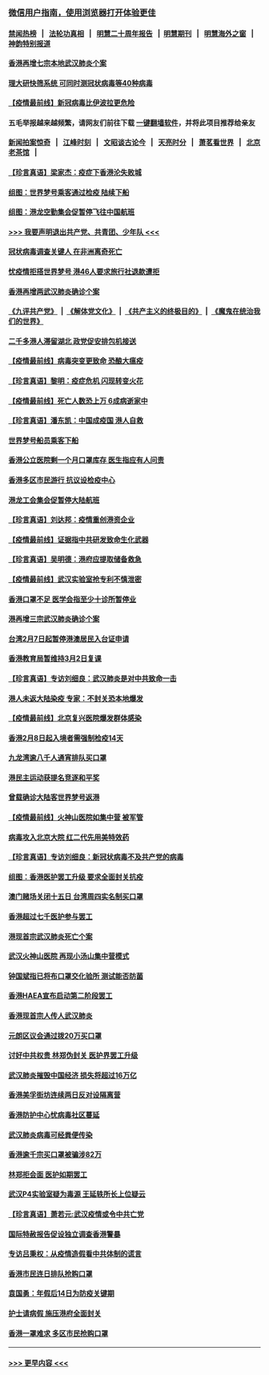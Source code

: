 ### [微信用户指南，使用浏览器打开体验更佳](https://github.com/gfw-breaker/banned-news1/blob/master/indexes/wechat-guide.md?t=0)
#### [禁闻热榜](热点新闻.md?t=0)  &nbsp;&nbsp;|&nbsp;&nbsp; [法轮功真相](https://github.com/gfw-breaker/truth/blob/master/README.md?t=0) &nbsp;&nbsp;|&nbsp;&nbsp; [明慧二十周年报告](https://github.com/gfw-breaker/mh-reports/blob/master/README.md?t=0) &nbsp;&nbsp;|&nbsp;&nbsp;[明慧期刊](https://github.com/gfw-breaker/mh-qikan) &nbsp;&nbsp;|&nbsp;&nbsp; [明慧海外之窗](https://github.com/gfw-breaker/mh-news/blob/master/README.md?t=0) &nbsp;&nbsp;|&nbsp;&nbsp; [神韵特别报道](https://github.com/gfw-breaker/mh-news/blob/master/shenyun.md?t=0)
#### [香港再增七宗本地武汉肺炎个案](../pages/nsc415/n11862405.md?t=02121611) 
#### [理大研快筛系统 可同时测冠状病毒等40种病毒](../pages/nsc415/n11862376.md?t=02121611) 
#### [【疫情最前线】新冠病毒比伊波拉更危险](../pages/nsc415/n11862199.md?t=02121611) 
#### 五毛举报越来越频繁，请网友们前往下载 [一键翻墙软件](https://github.com/gfw-breaker/ssr-accounts)，并将此项目推荐给亲友
#### [新闻拍案惊奇](https://github.com/gfw-breaker/banned-news1/blob/master/pages/link4.md) &nbsp;&nbsp;|&nbsp;&nbsp; [江峰时刻](https://github.com/gfw-breaker/banned-news1/blob/master/pages/link4.md) &nbsp;&nbsp;|&nbsp;&nbsp; [文昭谈古论今](https://github.com/gfw-breaker/banned-news1/blob/master/pages/link4.md) &nbsp;&nbsp;|&nbsp;&nbsp; [天亮时分](https://github.com/gfw-breaker/banned-news1/blob/master/pages/link4.md) &nbsp;&nbsp;|&nbsp;&nbsp; [萧茗看世界](https://github.com/gfw-breaker/banned-news1/blob/master/pages/link4.md) &nbsp;&nbsp;|&nbsp;&nbsp; [北京老茶馆](https://github.com/gfw-breaker/banned-news1/blob/master/pages/link4.md) &nbsp;&nbsp;|&nbsp;&nbsp; 
#### [【珍言真语】梁家杰：疫症下香港沦失败城](../pages/nsc415/n11861588.md?t=02121611) 
#### [组图：世界梦号乘客通过检疫 陆续下船](../pages/nsc415/n11858302.md?t=02121611) 
#### [组图：港龙空勤集会促暂停飞往中国航班](../pages/nsc415/n11858190.md?t=02121611) 
#### [>>> 我要声明退出共产党、共青团、少年队 <<<](https://github.com/begood0513/goodnews/blob/master/quit/letter.md) 
#### [冠状病毒调查关键人 在非洲离奇死亡](../pages/nsc415/n11859798.md?t=02121611) 
#### [忧疫情拒搭世界梦号 港46人要求旅行社退款遭拒](../pages/nsc415/n11859849.md?t=02121611) 
#### [香港再增两武汉肺炎确诊个案](../pages/nsc415/n11859833.md?t=02121611) 
#### [《九评共产党》](https://github.com/begood0513/9ping.md/blob/master/README.md) &nbsp;|&nbsp; [《解体党文化》](../../../../jtdwh.md/blob/master/README.md)  &nbsp;|&nbsp; [《共产主义的终极目的》](../../../../gczydzjmd.md/blob/master/README.md) &nbsp;|&nbsp; [《魔鬼在统治我们的世界》](../../../../mgztzwmdsj.md/blob/master/README.md) 
#### [二千多港人滞留湖北 政党促安排包机接送](../pages/nsc415/n11859831.md?t=02121611) 
#### [【疫情最前线】病毒突变更致命 恐酿大瘟疫](../pages/nsc415/n11859604.md?t=02121611) 
#### [【珍言真语】黎明：疫症危机 闪现转变火花](../pages/nsc415/n11859199.md?t=02121611) 
#### [【疫情最前线】死亡人数恐上万 6成病逝家中](../pages/nsc415/n11856687.md?t=02121611) 
#### [【珍言真语】潘东凯：中国成疫国 港人自救](../pages/nsc415/n11856962.md?t=02121611) 
#### [世界梦号船员乘客下船](../pages/nsc415/n11856883.md?t=02121611) 
#### [香港公立医院剩一个月口罩库存 医生指应有人问责](../pages/nsc415/n11856875.md?t=02121611) 
#### [香港多区市民游行 抗议设检疫中心](../pages/nsc415/n11856866.md?t=02121611) 
#### [港龙工会集会促暂停大陆航班](../pages/nsc415/n11856840.md?t=02121611) 
#### [【珍言真语】刘达邦：疫情重创港资企业](../pages/nsc415/n11854274.md?t=02121611) 
#### [【疫情最前线】证据指中共研发致命生化武器](../pages/nsc415/n11853087.md?t=02121611) 
#### [【珍言真语】吴明德：港府应提取储备救急](../pages/nsc415/n11852734.md?t=02121611) 
#### [【疫情最前线】武汉实验室抢专利不慎泄密](../pages/nsc415/n11850310.md?t=02121611) 
#### [香港口罩不足 医学会指至少十诊所暂停业](../pages/nsc415/n11850301.md?t=02121611) 
#### [港再增三宗武汉肺炎确诊个案](../pages/nsc415/n11850328.md?t=02121611) 
#### [台湾2月7日起暂停港澳居民入台证申请](../pages/nsc415/n11850304.md?t=02121611) 
#### [香港教育局暂维持3月2日复课](../pages/nsc415/n11850260.md?t=02121611) 
#### [【珍言真语】专访刘细良：武汉肺炎是对中共致命一击](../pages/nsc415/n11849934.md?t=02121611) 
#### [港人未返大陆染疫 专家：不封关恐本地爆发](../pages/nsc415/n11848021.md?t=02121611) 
#### [【疫情最前线】北京复兴医院爆发群体感染](../pages/nsc415/n11847626.md?t=02121611) 
#### [香港2月8日起入境者需强制检疫14天](../pages/nsc415/n11847658.md?t=02121611) 
#### [九龙湾逾八千人通宵排队买口罩](../pages/nsc415/n11847647.md?t=02121611) 
#### [港民主运动获提名竞逐和平奖](../pages/nsc415/n11847633.md?t=02121611) 
#### [曾载确诊大陆客世界梦号返港](../pages/nsc415/n11847608.md?t=02121611) 
#### [【疫情最前线】火神山医院如集中营 被军管](../pages/nsc415/n11847524.md?t=02121611) 
#### [病毒攻入北京大院 红二代先用美特效药](../pages/nsc415/n11847427.md?t=02121611) 
#### [【珍言真语】专访刘细良：新冠状病毒不及共产党的病毒](../pages/nsc415/n11847164.md?t=02121611) 
#### [组图：香港医护罢工升级 要求全面封关抗疫](../pages/nsc415/n11844107.md?t=02121611) 
#### [澳门赌场关闭十五日 台湾周四实名制买口罩](../pages/nsc415/n11845083.md?t=02121611) 
#### [香港超过七千医护参与罢工](../pages/nsc415/n11845051.md?t=02121611) 
#### [港现首宗武汉肺炎死亡个案](../pages/nsc415/n11844998.md?t=02121611) 
#### [武汉火神山医院 再现小汤山集中营模式](../pages/nsc415/n11844763.md?t=02121611) 
#### [钟国斌指已将布口罩交化验所 测试能否防菌](../pages/nsc415/n11842783.md?t=02121611) 
#### [香港HAEA宣布启动第二阶段罢工](../pages/nsc415/n11842723.md?t=02121611) 
#### [香港现首宗人传人武汉肺炎](../pages/nsc415/n11842766.md?t=02121611) 
#### [元朗区议会通过拨20万买口罩](../pages/nsc415/n11842754.md?t=02121611) 
#### [讨好中共权贵 林郑伪封关 医护界罢工升级](../pages/nsc415/n11842359.md?t=02121611) 
#### [武汉肺炎摧毁中国经济 损失将超过16万亿](../pages/nsc415/n11839723.md?t=02121611) 
#### [香港美孚街坊连续两日反对设隔离营](../pages/nsc415/n11839962.md?t=02121611) 
#### [香港防护中心忧病毒社区蔓延](../pages/nsc415/n11839933.md?t=02121611) 
#### [武汉肺炎病毒可经粪便传染](../pages/nsc415/n11839939.md?t=02121611) 
#### [香港逾千宗买口罩被骗涉82万](../pages/nsc415/n11839914.md?t=02121611) 
#### [林郑拒会面 医护如期罢工](../pages/nsc415/n11839892.md?t=02121611) 
#### [武汉P4实验室疑为毒源 王延轶所长上位疑云](../pages/nsc415/n11835543.md?t=02121611) 
#### [【珍言真语】萧若元:武汉疫情或令中共亡党](../pages/nsc415/n11829394.md?t=02121611) 
#### [国际特赦报告促设独立调查香港警暴](../pages/nsc415/n11833845.md?t=02121611) 
#### [专访吕秉权：从疫情造假看中共体制的谎言](../pages/nsc415/n11833813.md?t=02121611) 
#### [香港市民连日排队抢购口罩](../pages/nsc415/n11833794.md?t=02121611) 
#### [袁国勇：年假后14日为防疫关键期](../pages/nsc415/n11831088.md?t=02121611) 
#### [护士请病假 施压港府全面封关](../pages/nsc415/n11831030.md?t=02121611) 
#### [香港一罩难求 多区市民抢购口罩](../pages/nsc415/n11831002.md?t=02121611) 

----
#### [ >>> 更早内容 <<< ](../indexes/nsc415-earlier.md)
